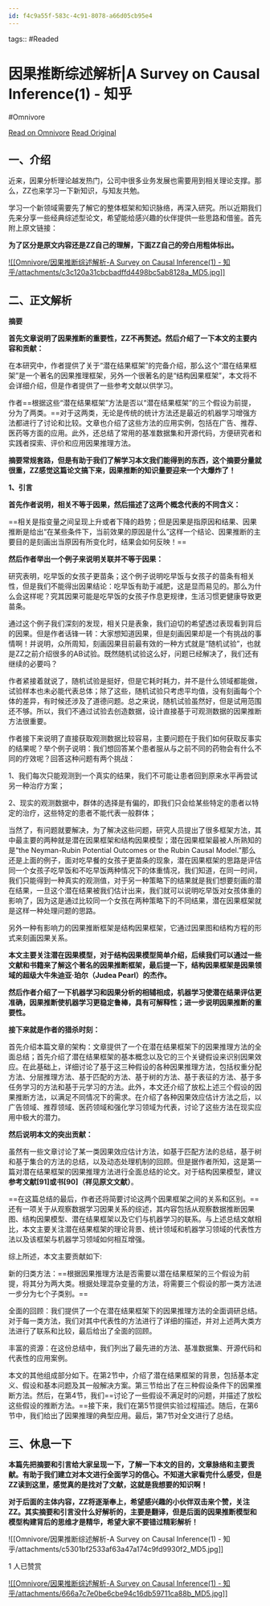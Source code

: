 ```yaml
---
id: f4c9a55f-583c-4c91-8078-a66d05cb95e4
---
```



tags::  #Readed 

# 因果推断综述解析|A Survey on Causal Inference(1) - 知乎
#Omnivore

[Read on Omnivore](https://omnivore.app/me/a-survey-on-causal-inference-1-1902b7c7ed2)
[Read Original](https://zhuanlan.zhihu.com/p/360837921)

## 一、介绍

近来，因果分析理论越发热门，公司中很多业务发展也需要用到相关理论支撑。那么，ZZ也来学习一下新知识，与知友共勉。

学习一个新领域需要先了解它的整体框架和知识脉络，再深入研究。所以近期我们先来分享一些经典综述型论文，希望能给感兴趣的伙伴提供一些思路和借鉴。首先附上原文链接：

**为了区分是原文内容还是ZZ自己的理解，下面ZZ自己的旁白用粗体标出。**

[![[Omnivore/因果推断综述解析-A Survey on Causal Inference(1) - 知乎/attachments/c3c120a31cbcbadffd4498bc5ab8128a_MD5.jpg]]](https://union-click.jd.com/jdc?e=jdext-1714356017096417280-0-1&p=JF8BAUsJK1olXgIDXV9VCEsTBV8IGlodXgIKV1ZeCk0TAV9MRANLAjZbERscSkAJHTdNTwcKBlMdBgABFksWAmcLH1MWVQUAUlpfFxJSXzI4UjtsFHZmEQY4Vi0fex1-aV8TNQJWAlJROEseA20AGloVWgUyVF9cCE8SAGwOGmslXQMyFTBUCEgWBmY4GmsVWwcCUF5YCkgTBW4KK1sdWTbU-sqIgPTOs8resfXA0LbX3fWJts0nM18LKwBACU9HSF5bCE4VB2gJG10UVQEHVFheAUoLAnMIK1sUXAQLVl9dAEN5Bm8JGlgRXQYFUzBfCUoVAGgIHlMdbQYyV24DZkpEBGoBG1gSM1tDCxccDUJFbW8PHF0UWwQDUW5fCUoVAV84K1tzAFgLBAYIVUxxZDZzZwl2HH5qMRorTyUVZgdLax9iWHpfCD0ffApHXxs4)

## 二、正文解析

**摘要**

**首先文章说明了因果推断的重要性，ZZ不再赘述。然后介绍了一下本文的主要内容和贡献：**

在本研究中，作者提供了关于“潜在结果框架”的完备介绍，那么这个“潜在结果框架”是一个著名的因果推理框架，另外一个很著名的是“结构因果框架”，本文将不会详细介绍，但是作者提供了一些参考文献以供学习。

作者==根据这些“潜在结果框架”方法是否以“潜在结果框架”的三个假设为前提，分为了两类。==对于这两类，无论是传统的统计方法还是最近的机器学习增强方法都进行了讨论和比较。文章也介绍了这些方法的应用实例，包括在广告、推荐、医药等方面的应用。此外，还总结了常用的基准数据集和开源代码，方便研究者和实践者探索、评价和应用因果推理方法。

**摘要常规套路，但是有助于我们了解学习本文我们能得到的东西，这个摘要分量就很重，ZZ感觉这篇论文搞下来，因果推断的知识量要迎来一个大爆炸了！**

**1、引言**

**首先作者说明，相关不等于因果，然后描述了这两个概念代表的不同含义：**

==相关是指变量之间呈现上升或者下降的趋势；但是因果是指原因和结果、因果推断是给出“在某些条件下，当前效果的原因是什么”这样一个结论、因果推断的主要目的是刻画出当原因有所变化时，结果会如何反映！==

**然后作者举出一个例子来说明关联并不等于因果：**

研究表明，吃早饭的女孩子更苗条；这个例子说明吃早饭与女孩子的苗条有相关性，但是我们不能得出因果结论：吃早饭有助于减肥，这是显而易见的。那么为什么会这样呢？究其因果可能是吃早饭的女孩子作息更规律，生活习惯更健康导致更苗条。

通过这个例子我们深刻的发现，相关只是表象，我们迫切的希望透过表现看到背后的因果。但是作者话锋一转：大家想知道因果，但是刻画因果却是一个有挑战的事情啊！并说明，众所周知，刻画因果目前最有效的一种方式就是“随机试验”，也就是ZZ之前介绍很多的AB试验。既然随机试验这么好，问题已经解决了，我们还有继续的必要吗？

作者紧接着就说了，随机试验是挺好，但是它耗时耗力，并不是什么领域都能做，试验样本也未必能代表总体；除了这些，随机试验只考虑平均值，没有刻画每个个体的差异，有时候还涉及了道德问题。总之来说，随机试验虽然好，但是试用范围还不够。所以，我们不通过试验去创造数据，设计直接基于可观测数据的因果推断方法很重要。

作者接下来说明了直接获取观测数据比较容易，主要问题在于我们如何获取反事实的结果呢？举个例子说明：我们想回答某个患者服从与之前不同的药物会有什么不同的疗效呢？回答这种问题有两个挑战：

1、我们每次只能观测到一个真实的结果，我们不可能让患者回到原来水平再尝试另一种治疗方案；

2、现实的观测数据中，群体的选择是有偏的，即我们只会给某些特定的患者以特定的治疗，这些特定的患者不能代表一般群体；

当然了，有问题就要解决，为了解决这些问题，研究人员提出了很多框架方法，其中最主要的两种就是潜在因果框架和结构因果模型；潜在因果框架最被人所熟知的是“the Neyman-Rubin Potential Outcomes or the Rubin Causal Model.”那么还是上面的例子，面对吃早餐的女孩子更苗条的现象，潜在因果框架的思路是评估同一个女孩子吃早饭和不吃早饭两种情况下的体重情况，我们知道，在同一时间，我们只能得到一种真实的观测值，对于另一种策略下的结果就是我们想要刻画的潜在结果，一旦这个潜在结果被我们估计出来，我们就可以说明吃早饭对女孩体重的影响了，因为这是通过比较同一个女孩在两种策略下的不同结果，潜在因果框架就是这样一种处理问题的思路。

另外一种有影响力的因果推断框架是结构因果框架，它通过因果图和结构方程的形式来刻画因果关系。

**本文主要关注潜在因果模型，对于结构因果模型简单介绍，后续我们可以通过一些文献和书籍来了解这个著名的因果推断框架，最后提一下，结构因果框架是因果领域的超级大牛朱迪亚·珀尔（Judea Pearl）的杰作。**

**然后作者介绍了一下机器学习和因果分析的相辅相成，机器学习使潜在结果评估更准确，因果推断使机器学习更稳定鲁棒，具有可解释性；进一步说明因果推断的重要性。**

**接下来就是作者的猎杀时刻：**

首先介绍本篇文章的架构：文章提供了一个在潜在结果框架下的因果推理方法的全面总结；首先介绍了潜在结果框架的基本概念以及它的三个关键假设来识别因果效应。在此基础上，详细讨论了基于这三种假设的各种因果推理方法，包括权重分配方法、分层推理方法、基于匹配的方法、基于树的方法、基于表征的方法、基于多任务学习的方法和基于元学习的方法。此外，本文还介绍了放松上述三个假设的因果推断方法，以满足不同情况下的需求。在介绍了各种因果效应估计方法之后，以广告领域、推荐领域、医药领域和强化学习领域为代表，讨论了这些方法在现实应用中极大的潜力。

**然后说明本文的突出贡献：**

虽然有一些文章讨论了某一类因果效应估计方法，如基于匹配方法的总结，基于树和基于集合的方法的总结，以及动态处理机制的回顾。但是据作者所知，这是第一篇对潜在结果框架的因果推理方法进行全面总结的论文。对于结构因果模型，建议**参考文献\[91\]或书\[90\]（**祥见原文文献**）**。

==在这篇总结的最后，作者还将简要讨论这两个因果框架之间的关系和区别。==还有一项关于从观察数据学习因果关系的综述，其内容包括从观察数据推断因果图、结构因果模型、潜在结果框架以及它们与机器学习的联系。与上述总结文献相比，本文主要关注潜在结果框架的理论背景、统计领域和机器学习领域的代表性方法以及该框架与机器学习领域如何相互增强。

综上所述，本文主要贡献如下:

新的归类方法：==根据因果推理方法是否需要以潜在结果框架的三个假设为前提，将其分为两大类。根据处理混杂变量的方法，将需要三个假设的那一类方法进一步分为七个子类别。==

全面的回顾：我们提供了一个在潜在结果框架下的因果推理方法的全面调研总结。对于每一类方法，我们对其中代表性的方法进行了详细的描述，并对上述两大类方法进行了联系和比较，最后给出了全面的回顾。

丰富的资源：在这份总结中，我们列出了最先进的方法、基准数据集、开源代码和代表性的应用案例。

本文的其他组成部分如下。在第2节中，介绍了潜在结果框架的背景，包括基本定义、假设和基本问题及其一般解决方案。第三节给出了在三种假设条件下的因果推断方法。然后，在第4节，我们==讨论了一些假设不满足时的问题，并描述了放松这些假设的推断方法。==接下来，我们在第5节提供实验过程描述。随后，在第6节中，我们给出了因果推理的典型应用。最后，第7节对全文进行了总结。

## **三、休息一下**

**本篇先把摘要和引言给大家呈现一下，了解一下本文的目的，文章脉络和主要贡献。有助于我们建立对本文进行全面学习的信心。不知道大家看完什么感受，但是ZZ读到这里，感觉真的是找对了文献，这就是我想要的知识啊！**

**对于后面的主体内容，ZZ将逐渐奉上，希望感兴趣的小伙伴双击来个赞，关注ZZ。其实摘要和引言没什么好解析的，主要是翻译，但是后面的因果推断模型和模型构建背后的思维才是精华，希望大家不要错过精彩解析！**

![[Omnivore/因果推断综述解析-A Survey on Causal Inference(1) - 知乎/attachments/c5301bf2533af63a47a174c9fd9930f2_MD5.jpg]]

1 人已赞赏

[![[Omnivore/因果推断综述解析-A Survey on Causal Inference(1) - 知乎/attachments/666a7c7e0be6cbe94c16db59711ca88b_MD5.jpg]]](https://www.zhihu.com/people/zhu-en-luo)

